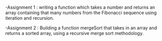 -Assignment 1 : writing a function which takes a number and returns an array containing that many numbers from the Fibonacci sequence using iteration and recursion.

-Assignment 2 : Building a function mergeSort that takes in an array and returns a sorted array, using a recursive merge sort methodology.
